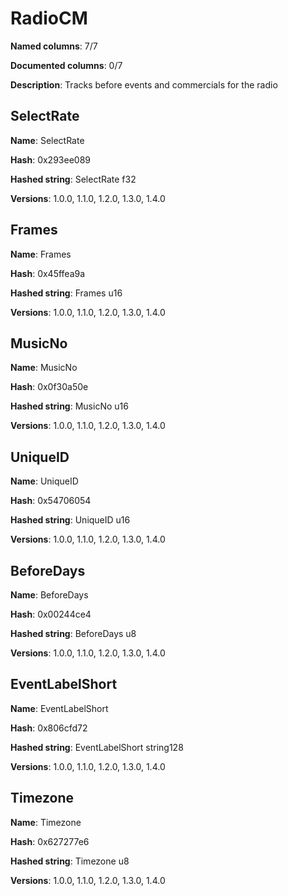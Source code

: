 # RadioCM
**Named columns**: 7/7

**Documented columns**: 0/7

**Description**: Tracks before events and commercials for the radio
## SelectRate

**Name**: SelectRate

**Hash**: 0x293ee089

**Hashed string**: SelectRate f32

**Versions**: 1.0.0, 1.1.0, 1.2.0, 1.3.0, 1.4.0

## Frames

**Name**: Frames

**Hash**: 0x45ffea9a

**Hashed string**: Frames u16

**Versions**: 1.0.0, 1.1.0, 1.2.0, 1.3.0, 1.4.0

## MusicNo

**Name**: MusicNo

**Hash**: 0x0f30a50e

**Hashed string**: MusicNo u16

**Versions**: 1.0.0, 1.1.0, 1.2.0, 1.3.0, 1.4.0

## UniqueID

**Name**: UniqueID

**Hash**: 0x54706054

**Hashed string**: UniqueID u16

**Versions**: 1.0.0, 1.1.0, 1.2.0, 1.3.0, 1.4.0

## BeforeDays

**Name**: BeforeDays

**Hash**: 0x00244ce4

**Hashed string**: BeforeDays u8

**Versions**: 1.0.0, 1.1.0, 1.2.0, 1.3.0, 1.4.0

## EventLabelShort

**Name**: EventLabelShort

**Hash**: 0x806cfd72

**Hashed string**: EventLabelShort string128

**Versions**: 1.0.0, 1.1.0, 1.2.0, 1.3.0, 1.4.0

## Timezone

**Name**: Timezone

**Hash**: 0x627277e6

**Hashed string**: Timezone u8

**Versions**: 1.0.0, 1.1.0, 1.2.0, 1.3.0, 1.4.0

